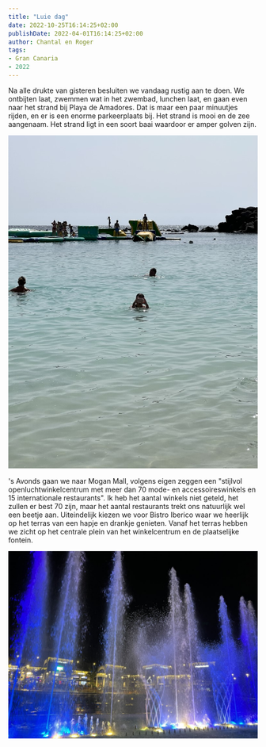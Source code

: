 ```yaml
---
title: "Luie dag"
date: 2022-10-25T16:14:25+02:00
publishDate: 2022-04-01T16:14:25+02:00
author: Chantal en Roger
tags:
- Gran Canaria
- 2022
---
```


Na alle drukte van gisteren besluiten we vandaag rustig aan te doen. We ontbijten laat, zwemmen wat in het zwembad, lunchen laat, en gaan even naar het strand bij Playa de Amadores. Dat is maar een paar minuutjes rijden, en er is een enorme parkeerplaats bij. Het strand is mooi en de zee aangenaam. Het strand ligt in een soort baai waardoor er amper golven zijn.

![Playa de Amadores](./images/IMG_4943.JPG)

's Avonds gaan we naar Mogan Mall, volgens eigen zeggen een "stijlvol openluchtwinkelcentrum met meer dan 70 mode- en accessoireswinkels en 15 internationale restaurants". Ik heb het aantal winkels niet geteld, het zullen er best 70 zijn, maar het aantal restaurants trekt ons natuurlijk wel een beetje aan. Uiteindelijk kiezen we voor Bistro Iberico waar we heerlijk op het terras van een hapje en drankje genieten. Vanaf het terras hebben we zicht op het centrale plein van het winkelcentrum en de plaatselijke fontein.

![Mogan Mall](./images/IMG_2024.jpg)
